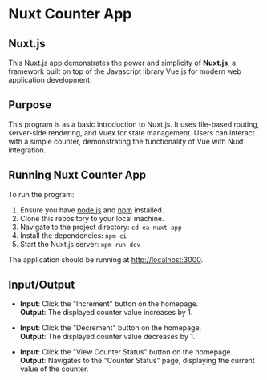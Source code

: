 # Nuxt Counter App

## Nuxt.js
This Nuxt.js app demonstrates the power and simplicity of **Nuxt.js**, a framework built on top of the Javascript library Vue.js for modern web application development.

## Purpose
This program is as a basic introduction to Nuxt.js. It uses file-based routing, server-side rendering, and Vuex for state management. Users can interact with a simple counter, demonstrating the functionality of Vue with Nuxt integration.

## Running Nuxt Counter App
To run the program:

1. Ensure you have [node.js](https://nodejs.org/) and [npm](https://www.npmjs.com/) installed.
2. Clone this repository to your local machine.
3. Navigate to the project directory: `cd ea-nuxt-app`
4. Install the dependencies: `npm ci`
5. Start the Nuxt.js server: `npm run dev`

The application should be running at [http://localhost:3000](http://localhost:3000).

## Input/Output
- **Input**: Click the "Increment" button on the homepage.  
**Output**: The displayed counter value increases by 1.

- **Input**: Click the "Decrement" button on the homepage.  
**Output**: The displayed counter value decreases by 1.

- **Input**: Click the "View Counter Status" button on the homepage.  
**Output**: Navigates to the "Counter Status" page, displaying the current value of the counter.